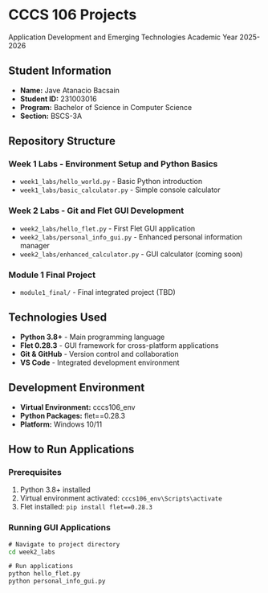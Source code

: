 # CCCS 106 Projects 
Application Development and Emerging Technologies 
Academic Year 2025-2026 

## Student Information
- **Name:** Jave Atanacio Bacsain
- **Student ID:** 231003016
- **Program:** Bachelor of Science in Computer Science
- **Section:** BSCS-3A

## Repository Structure 

### Week 1 Labs - Environment Setup and Python Basics
- `week1_labs/hello_world.py` - Basic Python introduction
- `week1_labs/basic_calculator.py` - Simple console calculator

### Week 2 Labs - Git and Flet GUI Development
- `week2_labs/hello_flet.py` - First Flet GUI application
- `week2_labs/personal_info_gui.py` - Enhanced personal information manager
- `week2_labs/enhanced_calculator.py` - GUI calculator (coming soon)

### Module 1 Final Project
- `module1_final/` - Final integrated project (TBD)

## Technologies Used
- **Python 3.8+** - Main programming language
- **Flet 0.28.3** - GUI framework for cross-platform applications
- **Git & GitHub** - Version control and collaboration
- **VS Code** - Integrated development environment

## Development Environment
- **Virtual Environment:** cccs106_env
- **Python Packages:** flet==0.28.3
- **Platform:** Windows 10/11

## How to Run Applications

### Prerequisites
1. Python 3.8+ installed
2. Virtual environment activated: `cccs106_env\Scripts\activate`
3. Flet installed: `pip install flet==0.28.3`

### Running GUI Applications
```cmd
# Navigate to project directory
cd week2_labs

# Run applications
python hello_flet.py
python personal_info_gui.py
